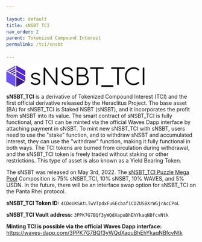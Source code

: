 ```yaml
---

layout: default
title: sNSBT_TCI
nav_order: 2
parent: Tokenized Compound Interest
permalink: /tci/snsbt

---
```

![snsbt-tci](/images/snsbt-tci.png)

**sNSBT_TCI** is a derivative of Tokenized Compound Interest (TCI) and the first official derivative released by the Heraclitus Project. The base asset (BA) for sNSBT_TCI is Staked NSBT (sNSBT), and it incorporates the profit from sNSBT into its value. The smart contract of sNSBT_TCI is fully functional, and TCI can be minted via the official Waves Dapp interface by attaching payment in sNSBT. To mint new sNSBT_TCI with sNSBT, users need to use the "stake" function, and to withdraw sNSBT and accumulated interest, they can use the "withdraw" function, making it fully functional in both ways. The TCI tokens are burned from circulation during withdrawal, and the sNSBT_TCI token is freely traded without staking or other restrictions. This type of asset is also known as a Yield Bearing Token.

The sNSBT was released on May 3rd, 2022. The [sNSBT_TCI Puzzle Mega Pool](https://puzzleswap.org/pools/snsbttci/invest) Composition is 75% sNSBT_TCI, 10% sNSBT, 10% WAVES, and 5% USDN. In the future, there will be an interface swap option for sNSBT_TCI on the Panta Rhei protocol.

**sNSBT_TCI Token ID:**
`4CDoUKSAtLTwVTpdxFu6EcbafiCDZUSBXrWGjrAcCPoL`

**sNSBT_TCI Vault address:**
`3PPK7G7BQf3yWQdXapuBhEhYkaqNBfcvNtk`

**Minting TCI is possible via the official Waves Dapp interface:**
https://waves-dapp.com/3PPK7G7BQf3yWQdXapuBhEhYkaqNBfcvNtk
